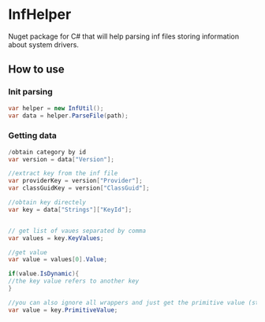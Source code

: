 # InfHelper
Nuget package for C# that will help parsing inf files storing information about system drivers.

## How to use
### Init parsing
```cs
var helper = new InfUtil();
var data = helper.ParseFile(path);
```
### Getting data
```cs
/obtain category by id
var version = data["Version"];

//extract key from the inf file
var providerKey = version["Provider"];
var classGuidKey = version["ClassGuid"];

//obtain key directely
var key = data["Strings"]["KeyId"];


// get list of vaues separated by comma
var values = key.KeyValues;

//get value
var value = values[0].Value;

if(value.IsDynamic){
//the key value refers to another key
}

//you can also ignore all wrappers and just get the primitive value (string)
var value = key.PrimitiveValue;
```
